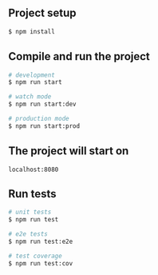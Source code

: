 ## Project setup

```bash
$ npm install
```

## Compile and run the project

```bash
# development
$ npm run start

# watch mode
$ npm run start:dev

# production mode
$ npm run start:prod
```

## The project will start on
```
localhost:8080
```

## Run tests

```bash
# unit tests
$ npm run test

# e2e tests
$ npm run test:e2e

# test coverage
$ npm run test:cov
```